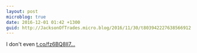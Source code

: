 ```yaml
---
layout: post
microblog: true
date: 2016-12-01 01:42 +1300
guid: http://JacksonOfTrades.micro.blog/2016/11/30/t803942227638566912.html
---
```

I don't even [t.co/fz6BQ8lI7...](https://t.co/fz6BQ8lI7k)
